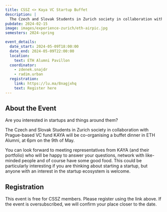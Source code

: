 ```yaml
---
title: CSSZ <> Kaya VC Startup Buffet
description: |
  ​​The Czech and Slovak Students in Zurich society in collaboration with Prague-based VC fund KAYA will be co-organising a buffet dinner in ETH Alumni.
pubdate: 2024-02-15
image: images/experience-zurich/eth-airpic.jpg
semesters: 2024-spring

event_details:
  date_start: 2024-05-09T18:00:00
  date_end: 2024-05-09T22:00:00
  location:
    text: ETH Alumni Pavillon
  coordinator:
    - zdenek.snajdr
    - radim.urban
  registration:
    link: https://lu.ma/8nagjxhq
    text: Register here
---
```


## About the Event

​​Are you interested in startups and things around them?

​​The Czech and Slovak Students in Zurich society in collaboration with Prague-based VC fund KAYA will be co-organising a buffet dinner in ETH Alumni, at 6pm on the 9th of May.

​​You can look forward to meeting representatives from KAYA (and their portfolio) who will be happy to answer your questions, network with like-minded people and of course have some good food. This could be particularly interesting if you are thinking about starting a startup, but anyone with an interest in the startup ecosystem is welcome.

## Registration
This event is free for CSSZ members. ​​Please register using the link above. ​​If the event is oversubscribed, we will confirm your place closer to the date.

